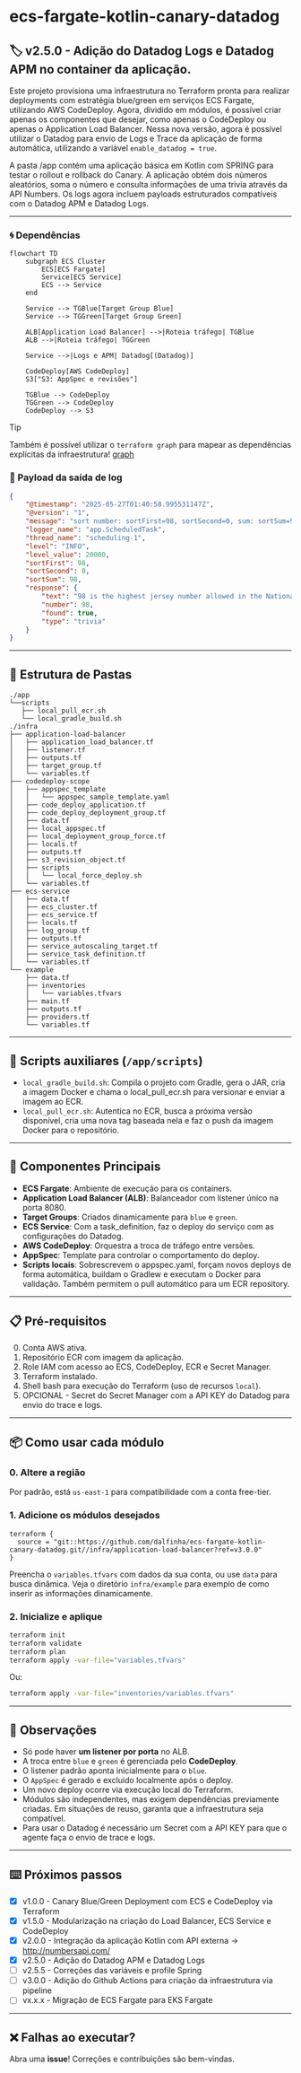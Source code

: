# ecs-fargate-kotlin-canary-datadog

## 🏷️ v2.5.0 - Adição do Datadog Logs e Datadog APM no container da aplicação. 

Este projeto provisiona uma infraestrutura no Terraform pronta para realizar deployments com estratégia blue/green em serviços ECS Fargate, utilizando AWS CodeDeploy. Agora, dividido em módulos, é possível criar apenas os componentes que desejar, como apenas o CodeDeploy ou apenas o Application Load Balancer. Nessa nova versão, agora é possível utilizar o Datadog para envio de Logs e Trace da aplicação de forma automática, utilizando a variável `enable_datadog = true`.

A pasta /app contém uma aplicação básica em Kotlin com SPRING para testar o rollout e rollback do Canary. A aplicação obtém dois números aleatórios, soma o número e consulta informações de uma trivia através da API Numbers. Os logs agora incluem payloads estruturados compatíveis com o Datadog APM e Datadog Logs. 

---
### 🌀 Dependências 
```mermaid
flowchart TD
    subgraph ECS Cluster
        ECS[ECS Fargate]
        Service[ECS Service]
        ECS --> Service
    end

    Service --> TGBlue[Target Group Blue]
    Service --> TGGreen[Target Group Green]

    ALB[Application Load Balancer] -->|Roteia tráfego| TGBlue
    ALB -->|Roteia tráfego| TGGreen

    Service -->|Logs e APM| Datadog[(Datadog)]

    CodeDeploy[AWS CodeDeploy]
    S3["S3: AppSpec e revisões"]

    TGBlue --> CodeDeploy
    TGGreen --> CodeDeploy
    CodeDeploy --> S3
```

> [!TIP] 
> Também é possível utilizar o `terraform graph` para mapear as dependências explícitas da infraestrutura! [graph](graphviz.png)


### 📃 Payload da saída de log
```json
{
    "@timestamp": "2025-05-27T01:40:58.995531147Z",
    "@version": "1",
    "message": "sort number: sortFirst=98, sortSecond=0, sum: sortSum=98, response: response=NumberFact(text=98 is the highest jersey number allowed in the National Hockey League (as 99 was retired by the entire league to honor Wayne Gretzky)., number=98, found=true, type=trivia)",
    "logger_name": "app.ScheduledTask",
    "thread_name": "scheduling-1",
    "level": "INFO",
    "level_value": 20000,
    "sortFirst": 98,
    "sortSecond": 0,
    "sortSum": 98,
    "response": {
        "text": "98 is the highest jersey number allowed in the National Hockey League (as 99 was retired by the entire league to honor Wayne Gretzky).",
        "number": 98,
        "found": true,
        "type": "trivia"
    }
}
```
---

## 📂 Estrutura de Pastas

```
./app
└──scripts
   ├── local_pull_ecr.sh
   └── local_gradle_build.sh
./infra
├── application-load-balancer
│   ├── application_load_balancer.tf
│   ├── listener.tf
│   ├── outputs.tf
│   ├── target_group.tf
│   └── variables.tf
├── codedeploy-scope
│   ├── appspec_template
│   │   └── appspec_sample_template.yaml
│   ├── code_deploy_application.tf
│   ├── code_deploy_deployment_group.tf
│   ├── data.tf
│   ├── local_appspec.tf
│   ├── local_deployment_group_force.tf
│   ├── locals.tf
│   ├── outputs.tf
│   ├── s3_revision_object.tf
│   ├── scripts
│   │   └── local_force_deploy.sh
│   └── variables.tf
├── ecs-service
│   ├── data.tf
│   ├── ecs_cluster.tf
│   ├── ecs_service.tf
│   ├── locals.tf
│   ├── log_group.tf
│   ├── outputs.tf
│   ├── service_autoscaling_target.tf
│   ├── service_task_definition.tf
│   └── variables.tf
└── example
    ├── data.tf
    ├── inventories
    │   └── variables.tfvars
    ├── main.tf
    ├── outputs.tf
    ├── providers.tf
    └── variables.tf
```
---
## 📜 Scripts auxiliares (`/app/scripts`)

- `local_gradle_build.sh`: Compila o projeto com Gradle, gera o JAR, cria a imagem Docker e chama o local_pull_ecr.sh para versionar e enviar a imagem ao ECR.
- `local_pull_ecr.sh`: Autentica no ECR, busca a próxima versão disponível, cria uma nova tag baseada nela e faz o push da imagem Docker para o repositório.
---
## 🔧 Componentes Principais

- **ECS Fargate**: Ambiente de execução para os containers.
- **Application Load Balancer (ALB)**: Balanceador com listener único na porta 8080.
- **Target Groups**: Criados dinamicamente para `blue` e `green`.
- **ECS Service**: Com a task_definition, faz o deploy do serviço com as configurações do Datadog.
- **AWS CodeDeploy**: Orquestra a troca de tráfego entre versões.
- **AppSpec**: Template para controlar o comportamento do deploy.
- **Scripts locais**: Sobrescrevem o appspec.yaml, forçam novos deploys de forma automática, buildam o Gradlew e executam o Docker para validação. Também permitem o pull automático para um ECR repository.
---
## 📋 Pré-requisitos

0. Conta AWS ativa.
1. Repositório ECR com imagem da aplicação.
2. Role IAM com acesso ao ECS, CodeDeploy, ECR e Secret Manager.
3. Terraform instalado.
4. Shell bash para execução do Terraform (uso de recursos `local`).
5. OPCIONAL - Secret do Secret Manager com a API KEY do Datadog para envio do trace e logs.
---

## 📦 Como usar cada módulo
### 0. Altere a região
Por padrão, está `us-east-1` para compatibilidade com a conta free-tier.

### 1. Adicione os módulos desejados
```hcl
terraform {
  source = "git::https://github.com/dalfinha/ecs-fargate-kotlin-canary-datadog.git//infra/application-load-balancer?ref=v3.0.0"
}
```
Preencha o `variables.tfvars` com dados da sua conta, ou use `data` para busca dinâmica. Veja o diretório `infra/example` para exemplo de como inserir as informações dinamicamente.
### 2. Inicialize e aplique

```bash
terraform init
terraform validate
terraform plan
terraform apply -var-file="variables.tfvars"
```

Ou:

```bash
terraform apply -var-file="inventories/variables.tfvars"
```

---
## 📌 Observações
- Só pode haver **um listener por porta** no ALB.
- A troca entre `blue` e `green` é gerenciada pelo **CodeDeploy**.
- O listener padrão aponta inicialmente para o `blue`.
- O `AppSpec` é gerado e excluído localmente após o deploy.
- Um novo deploy ocorre via execução local do Terraform.
- Módulos são independentes, mas exigem dependências previamente criadas. Em situações de reuso, garanta que a infraestrutura seja compatível.
- Para usar o Datadog é necessário um Secret com a API KEY para que o agente faça o envio de trace e logs.
---

## ⌨️ Próximos passos

- [x] v1.0.0 - Canary Blue/Green Deployment com ECS e CodeDeploy via Terraform
- [x] v1.5.0 - Modularização na criação do Load Balancer, ECS Service e CodeDeploy
- [x]  v2.0.0 - Integração da aplicação Kotlin com API externa -> http://numbersapi.com/
- [x]  v2.5.0 - Adição do Datadog APM e Datadog Logs
- [ ]  v2.5.5 - Correções das variáveis e profile Spring
- [ ]  v3.0.0 - Adição do Github Actions para criação da infraestrutura via pipeline
- [ ]  vx.x.x - Migração de ECS Fargate para EKS Fargate

---
## ❌ Falhas ao executar?
Abra uma **issue**! Correções e contribuições são bem-vindas.
